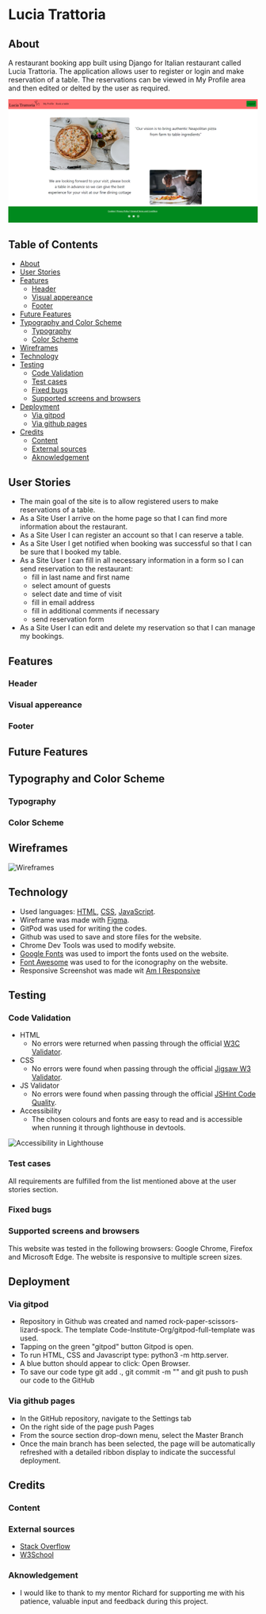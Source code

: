 # Lucia Trattoria #
## About ##
A restaurant booking app built using Django for Italian restaurant called Lucia Trattoria. The application allows user to register or login and make reservation of a table. The reservations can be viewed in My Profile area and then edited or delted by the user as required.

![Screenshot of the Home Page](media/images/homepage.png)

## Table of Contents ##
* [About](#About)<a name="About"></a>
* [User Stories](#User_Stories)<a name="User_Stories"></a>
* [Features](#Features)<a name="Features"></a>
  * [Header](#Header)<a name="Header"></a>
  * [Visual appereance](#Visual_appereance)<a name="Visual_appereance"></a>
  * [Footer](#Footer)<a name="Footer"></a>
* [Future Features](#Future_Features)<a name="Future Features"></a>
* [Typography and Color Scheme](#Typography_and_Color_Scheme)<a name="Typography and Color Scheme "></a>
  * [Typography](#Typography)<a name="Typography"></a>
  * [Color Scheme](#Color_Scheme)<a name="Color Scheme "></a>
* [Wireframes](#Wireframes )<a name="Wireframes"></a>
* [Technology](#Technology)<a name="Technology "></a>
* [Testing](#Testing)<a name="Testing"></a>
   * [Code Validation](#Code_Validation)<a name="Code Validation"></a>
   * [Test cases](#Test_cases)<a name="Test cases"></a>
   * [Fixed bugs](#Fixed_bugs)<a name="Fixed bugs"></a>
   * [Supported screens and browsers](#Supported_screens_and_browsers)<a name="Test cases"></a>
* [Deployment](#Deployment)<a name="Deployment"></a>
  * [Via gitpod](#Via_gitpod)<a name="Via gitpod"></a>
  * [Via github pages](#Via_github_pages)<a name="Via github pages"></a>
* [Credits](#Credits)<a name="Credits"></a>
  * [Content](#Content)<a name="Content"></a>
  * [External sources](#External_sources)<a name="External sources"></a>
  * [Aknowledgement](#Aknowledgement)<a name="External sources"></a>



## User Stories ##
* The main goal of the site is to allow registered users to make reservations of a table.
* As a Site User I arrive on the home page so that I can find more information about the restaurant.
* As a Site User I can register an account so that I can reserve a table.
* As a Site User I get notified when booking was successful so that I can be sure that I booked my table.
* As a Site User I can fill in all necessary information in a form so I can send reservation to the restaurant:
  * fill in last name and first name
  * select amount of guests
  * select date and time of visit
  * fill in email address
  * fill in additional comments if necessary
  * send reservation form
* As a Site User I can edit and delete my reservation so that I can manage my bookings.

## Features ##
### Header ###


### Visual appereance ###


### Footer ###


## Future Features ##


## Typography and Color Scheme ##

### Typography ###


### Color Scheme ###



## Wireframes ##

![Wireframes]()

## Technology ##
* Used languages: [HTML](https://sv.wikipedia.org/wiki/HTML5 "HTML"), [CSS](https://sv.wikipedia.org/wiki/Cascading_Style_Sheets "CSS"), [JavaScript](https://sv.wikipedia.org/wiki/Cascading_Style_Sheets "Javascript").
* Wireframe was made with [Figma](https://www.figma.com/ "Figma").
* GitPod was used for writing the codes.
* Github was used to save and store files for the website.
* Chrome Dev Tools was used to modify website.
* [Google Fonts](https://fonts.google.com/ "Google Fonts") was used to import the fonts used on the website.
* [Font Awesome](https://fontawesome.com/ "Font Awesome") was used to for the iconography on the website.
* Responsive Screenshot was made wit [Am I Responsive](https://ui.dev/amiresponsive "Am I Responsive")

## Testing ##

### Code Validation ###
* HTML
  * No errors were returned when passing through the official [W3C Validator](https://validator.w3.org/ "W3C Validator").
* CSS
  * No errors were found when passing through the official [Jigsaw W3 Validator](https://jigsaw.w3.org/css-validator/ "Jigsaw W3 Validator").
* JS Validator 
  * No errors were found when passing through the official [JSHint Code Quality](https://jshint.com/ "JS hint").
* Accessibility 
  * The chosen colours and fonts are easy to read and is accessible when running it through lighthouse in devtools.

 ![Accessibility in Lighthouse]()
 
 ### Test cases ###
 All requirements are fulfilled from the list mentioned above at the user stories section.



### Fixed bugs ###

### Supported screens and browsers ###
This website was tested in the following browsers: Google Chrome, Firefox and Microsoft Edge.
The website is responsive to multiple screen sizes.

## Deployment ##

### Via gitpod ###
+ Repository in Github was created and named rock-paper-scissors-lizard-spock. The template Code-Institute-Org/gitpod-full-template was used.
+ Tapping on the green "gitpod" button Gitpod is open. 
+ To run HTML, CSS and Javascript type: python3 -m http.server.
+ A blue button should appear to click: Open Browser.
+ To save our code type git add ., git commit -m "" and git push to push our code to the GitHub
### Via github pages ###
+ In the GitHub repository, navigate to the Settings tab
+ On the right side of the page push Pages
+ From the source section drop-down menu, select the Master Branch
+ Once the main branch has been selected, the page will be automatically refreshed with a detailed ribbon display to indicate the successful deployment.

## Credits ##

### Content ###




### External sources ###

+ [Stack Overflow](https://stackoverflow.com/ "Stack_Overflow")
+ [W3School](https://www.w3schools.com/ "W3School")

### Aknowledgement ###
+ I would like to thank to my mentor Richard for supporting me with his patience, valuable input and feedback during this project.

